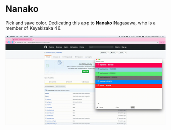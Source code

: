 # Nanako

Pick and save color. Dedicating this app to **Nanako** Nagasawa, who is a member of Keyakizaka 46.

![](nanako.gif)